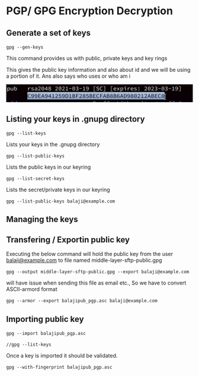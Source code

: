 # PGP/ GPG Encryption Decryption

## &#x20;**Generate a set of keys**

```
gpg --gen-keys
```

This command provides us with public, private keys and key rings

&#x20;This gives the public key information and also about id and we will be using a portion of it. Ans also says who uses or who am i

![](<../../.gitbook/assets/CleanShot 2022-07-06 at 11.21.20@2x.jpg>)

## Listing your keys in  .gnupg directory

```
gpg --list-keys
```

Lists your keys in the .gnupg directory

&#x20;

```
gpg --list-public-keys
```

&#x20; Lists the public keys in our keyring

```
gpg --list-secret-keys
```

Lists the secret/private keys in our keyring

```
gpg --list-public-keys balaji@example.com
```

## Managing the keys

## Transfering / Exportin public key

Executing the below command will hold the public key from the user balaji@example.com to file named middle-layer-sftp-public.gpg

```
gpg --output middle-layer-sftp-public.gpg --export balaji@example.com
```

&#x20;will have issue when sending this file as email etc., So we have to convert ASCII-armord format

```
gpg --armor --export balajipub_pgp.asc balaji@example.com
```



## Importing public key



```
gpg --import balajipub_pgp.asc
```

```
//gpg --list-keys
```

Once a key is imported it should be validated.

```
gpg --with-fingerprint balajipub_pgp.asc
```

```
```
